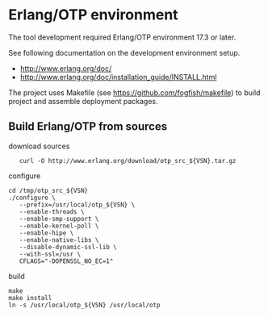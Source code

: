 # Erlang/OTP environment

The tool development required Erlang/OTP environment 17.3 or later.

See following documentation on the development environment setup.
* http://www.erlang.org/doc/ 
* http://www.erlang.org/doc/installation_guide/INSTALL.html

The project uses Makefile (see https://github.com/fogfish/makefile) to build project and assemble deployment packages.

## Build Erlang/OTP from sources

download sources
```
   curl -O http://www.erlang.org/download/otp_src_${VSN}.tar.gz
```

configure
```
cd /tmp/otp_src_${VSN}
./configure \
   --prefix=/usr/local/otp_${VSN} \
   --enable-threads \
   --enable-smp-support \
   --enable-kernel-poll \
   --enable-hipe \
   --enable-native-libs \
   --disable-dynamic-ssl-lib \
   --with-ssl=/usr \
   CFLAGS="-DOPENSSL_NO_EC=1"
```

build
```
make
make install
ln -s /usr/local/otp_${VSN} /usr/local/otp
```


  


